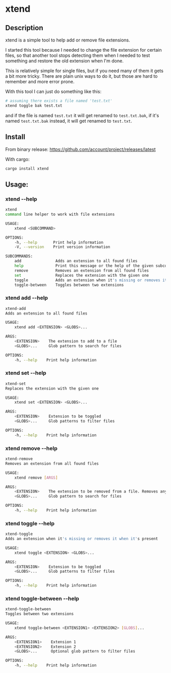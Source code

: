 # xtend

## Description
xtend is a simple tool to help add or remove file extensions.

I started this tool because I needed to change the file extension for certain files,
so that another tool stops detecting them when I needed to test something and restore
the old extension when I'm done.

This is relatively simple for single files, but if you need many of them it gets a bit more tricky.
There are plain unix ways to do it, but those are hard to remember and more error prone.

With this tool I can just do something like this:
```sh
# assuming there exists a file named 'test.txt'
xtend toggle bak test.txt
```
and if the file is named `test.txt` it will get renamed to `test.txt.bak`,
if it's named `test.txt.bak` instead, it will get renamed to `test.txt`.

## Install

From binary release:
https://github.com/account/project/releases/latest

With cargo:
```sh
cargo install xtend
```

## Usage:
### xtend --help
```sh
xtend
command line helper to work with file extensions

USAGE:
    xtend <SUBCOMMAND>

OPTIONS:
    -h, --help       Print help information
    -V, --version    Print version information

SUBCOMMANDS:
    add               Adds an extension to all found files
    help              Print this message or the help of the given subcommand(s)
    remove            Removes an extension from all found files
    set               Replaces the extension with the given one
    toggle            Adds an extension when it's missing or removes it when it's present
    toggle-between    Toggles between two extensions

```

### xtend add --help
```sh
xtend-add 
Adds an extension to all found files

USAGE:
    xtend add <EXTENSION> <GLOBS>...

ARGS:
    <EXTENSION>    The extension to add to a file
    <GLOBS>...     Glob pattern to search for files

OPTIONS:
    -h, --help    Print help information
```

### xtend set --help
```sh
xtend-set 
Replaces the extension with the given one

USAGE:
    xtend set <EXTENSION> <GLOBS>...

ARGS:
    <EXTENSION>    Extension to be toggled
    <GLOBS>...     Glob patterns to filter files

OPTIONS:
    -h, --help    Print help information
```

### xtend remove --help
```sh
xtend-remove 
Removes an extension from all found files

USAGE:
    xtend remove [ARGS]

ARGS:
    <EXTENSION>    The extension to be removed from a file. Removes any extension if not set
    <GLOBS>...     Glob pattern to search for files

OPTIONS:
    -h, --help    Print help information
```

### xtend toggle --help
```sh
xtend-toggle 
Adds an extension when it's missing or removes it when it's present

USAGE:
    xtend toggle <EXTENSION> <GLOBS>...

ARGS:
    <EXTENSION>    Extension to be toggled
    <GLOBS>...     Glob patterns to filter files

OPTIONS:
    -h, --help    Print help information
```

### xtend toggle-between --help
```sh
xtend-toggle-between 
Toggles between two extensions

USAGE:
    xtend toggle-between <EXTENSION1> <EXTENSION2> [GLOBS]...

ARGS:
    <EXTENSION1>    Extension 1
    <EXTENSION2>    Extension 2
    <GLOBS>...      Optional glob pattern to filter files

OPTIONS:
    -h, --help    Print help information
```

